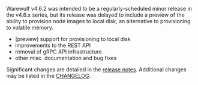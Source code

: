 Warewulf v4.6.2 was intended to be a regularly-scheduled minor release in the
v4.6.x series, but its release was delayed to include a preview of the ability
to provision node images to local disk, an alternative to provisioning to
volatile memory.

- (preview) support for provisioning to local disk
- improvements to the REST API
- removal of gRPC API infrastructure
- other misc. documentation and bug fixes

Significant changes are detailed in the [release
notes](https://warewulf.org/docs/v4.6.x/release/v4.6.2.html). Additional changes
may be listed in the
[CHANGELOG](https://github.com/warewulf/warewulf/blob/main/CHANGELOG.md).

